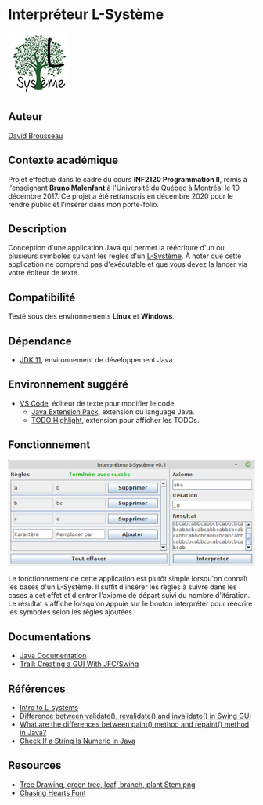 # Interpréteur L-Système
<img src="res/icon.png" alt="Icône de l'application" width="128"/>

## Auteur
[David Brousseau](mailto:dbrsseau@gmail.com)

## Contexte académique
Projet effectué dans le cadre du cours **INF2120 Programmation II**, remis à l'enseignant **Bruno Malenfant** à l'[Université du Québec à Montréal](https://etudier.uqam.ca/) le 10 décembre 2017. Ce projet a été retranscris en décembre 2020 pour le rendre public et l'insérer dans mon porte-folio.

## Description
Conception d'une application Java qui permet la réécriture d'un ou plusieurs symboles suivant les règles d'un [L-Système](https://fr.wikipedia.org/wiki/L-Syst%C3%A8me). À noter que cette application ne comprend pas d'exécutable et que vous devez la lancer via votre éditeur de texte.

## Compatibilité
Testé sous des environnements **Linux** et **Windows**.

## Dépendance
- [JDK 11](https://openjdk.java.net/projects/jdk/11/), environnement de développement Java.

## Environnement suggéré
- [VS Code](https://code.visualstudio.com/), éditeur de texte pour modifier le code.
    - [Java Extension Pack](https://marketplace.visualstudio.com/items?itemName=vscjava.vscode-java-pack), extension du language Java.
    - [TODO Highlight](https://marketplace.visualstudio.com/items?itemName=wayou.vscode-todo-highlight), extension pour afficher les TODOs.

## Fonctionnement
![Capture d'écran de l'application](res/l-system.png)

Le fonctionnement de cette application est plutôt simple lorsqu'on connaît les bases d'un L-Système. Il suffit d'insérer les règles à suivre dans les cases à cet effet et d'entrer l'axiome de départ suivi du nombre d'itération. Le résultat s'affiche lorsqu'on appuie sur le bouton interpréter pour réécrire les symboles selon les règles ajoutées.

## Documentations
- [Java Documentation](https://docs.oracle.com/en/java/)
- [Trail: Creating a GUI With JFC/Swing](https://docs.oracle.com/javase/tutorial/uiswing/)

## Références
- [Intro to L-systems](https://morphocode.com/intro-to-l-systems/)
- [Difference between validate(), revalidate() and invalidate() in Swing GUI](https://stackoverflow.com/questions/9510125/difference-between-validate-revalidate-and-invalidate-in-swing-gui)
- [What are the differences between paint() method and repaint() method in Java?](https://www.tutorialspoint.com/what-are-the-differences-between-paint-method-and-repaint-method-in-java)
- [Check If a String Is Numeric in Java](https://www.baeldung.com/java-check-string-number)

## Resources
- [Tree Drawing, green tree, leaf, branch, plant Stem png](https://www.pngwing.com/en/free-png-zflyc)
- [Chasing Hearts Font](https://www.1001fonts.com/chasing-hearts-font.html)